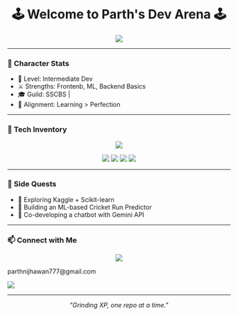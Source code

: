 <h1 align="center">🕹️ Welcome to Parth's Dev Arena 🕹️</h1>
<p align="center">
  <img src="https://readme-typing-svg.herokuapp.com?font=Fira+Code&weight=500&size=22&pause=1000&color=00F7FF&center=true&vCenter=true&width=435&lines=Full+Stack+Dev+%7C+ML+Explorer+%7C+React+Ninja;Leveling+Up+Every+Commit+%F0%9F%92%AA" />
</p>

---

### 🧩 Character Stats

- 🧠 Level: Intermediate Dev
- ⚔️ Strengths: Frontenb, ML, Backend Basics
- 🎓 Guild: SSCBS |
- 🧭 Alignment: Learning > Perfection

---

### 🔧 Tech Inventory

<p align="center">
  <img src="https://skillicons.dev/icons?i=react,nextjs,nodejs,express,mongodb,tailwind,js,python,cpp,c,mysql" />
</p>

<p align="center">
  <img src="https://img.shields.io/badge/Numpy-informational?style=flat&logo=numpy&logoColor=white&color=blue" />
  <img src="https://img.shields.io/badge/Pandas-informational?style=flat&logo=pandas&logoColor=white&color=purple" />
  <img src="https://img.shields.io/badge/Scikit--Learn-informational?style=flat&logo=scikitlearn&logoColor=white&color=orange" />
  <img src="https://img.shields.io/badge/Matplotlib-informational?style=flat&logo=matplotlib&logoColor=white&color=blueviolet" />
</p>

---

### 🧠 Side Quests

- 🌱 Exploring Kaggle + Scikit-learn
- 🏏 Building an ML-based Cricket Run Predictor
- 🤖 Co-developing a chatbot with Gemini API

---

### 📫 Connect with Me

<p align="center">
  <a href="https://www.linkedin.com/in/parth-nijhawan-937392331/">
    <img src="https://img.shields.io/badge/LinkedIn-%230077B5.svg?&style=for-the-badge&logo=linkedin&logoColor=white" />
  </a>
 <p>parthnijhawan777@gmail.com</p>
  <img src="https://img.shields.io/badge/Gmail-%23D14836.svg?&style=for-the-badge&logo=gmail&logoColor=white" />

</p>

---

<p align="center"><i>"Grinding XP, one repo at a time."</i></p>

